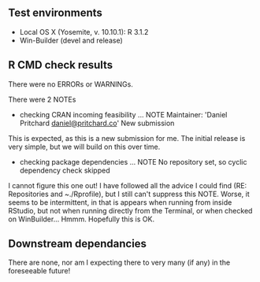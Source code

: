 ## Test environments
- Local OS X (Yosemite, v. 10.10.1): R 3.1.2
- Win-Builder (devel and release)

## R CMD check results
There were no ERRORs or WARNINGs.

There were 2 NOTEs

* checking CRAN incoming feasibility ... NOTE
  Maintainer: 'Daniel Pritchard <daniel@pritchard.co>'
  New submission

This is expected, as this is a new submission for me.  The initial release is very simple, but we will build on this over time.  

* checking package dependencies ... NOTE
  No repository set, so cyclic dependency check skipped

I cannot figure this one out! I have followed all the advice I could find (RE: Repositories and ~./Rprofile), but I still can't suppress this NOTE. Worse, it seems to be intermittent, in that is appears when running from inside RStudio, but not when running directly from the Terminal, or when checked on WinBuilder... Hmmm. Hopefully this is OK.

## Downstream dependancies
There are none, nor am I expecting there to very many (if any) in the foreseeable future!